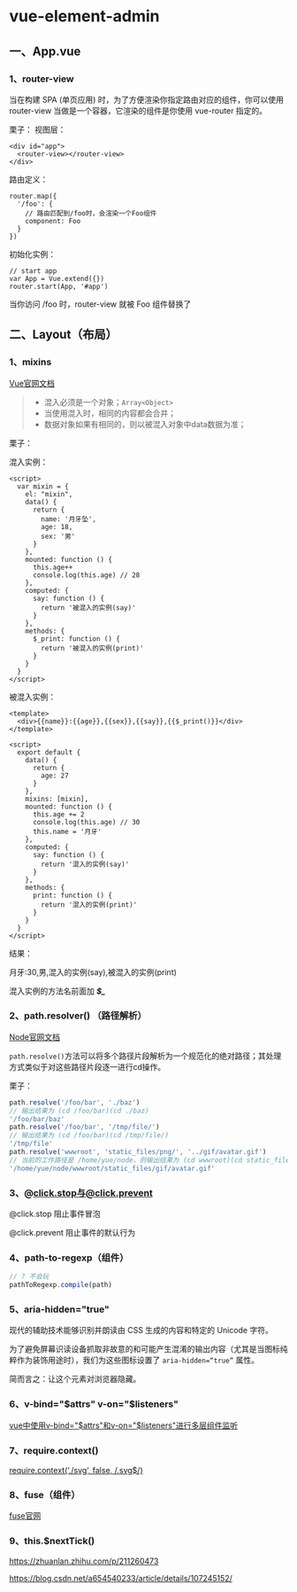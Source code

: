# vue-element-admin

## 一、App.vue

### 1、router-view

当在构建 SPA (单页应用) 时，为了方便渲染你指定路由对应的组件，你可以使用 router-view 当做是一个容器，它渲染的组件是你使用 vue-router 指定的。

栗子：
视图层：

```vue
<div id="app">
  <router-view></router-view>
</div>
```

路由定义：

```vue
router.map({
  '/foo': {
    // 路由匹配到/foo时，会渲染一个Foo组件
    component: Foo
  }
})
```

初始化实例：

```vue
// start app
var App = Vue.extend({})
router.start(App, '#app')
```

当你访问 /foo 时，router-view 就被 Foo 组件替换了

## 二、Layout（布局）

### 1、mixins

[Vue官网文档](https://cn.vuejs.org/v2/api/#mixins)

> * 混入必须是一个对象；`Array<Object>`
> * 当使用混入时，相同的内容都会合并；
> * 数据对象如果有相同的，则以被混入对象中data数据为准；

栗子：

混入实例：

```vue
<script>
  var mixin = {
    el: "mixin",
    data() {
      return {
        name: '月牙坠',
        age: 18,
        sex: '男'
      }
    },
    mounted: function () {
      this.age++
      console.log(this.age) // 28
    },
    computed: {
      say: function () {
        return '被混入的实例(say)'
      }
    },
    methods: {
      $_print: function () {
        return '被混入的实例(print)'
      }
    }
  }
</script>
```

被混入实例：

```vue
<template>
  <div>{{name}}:{{age}},{{sex}},{{say}},{{$_print()}}</div>
</template>

<script>
  export default {
    data() {
      return {
        age: 27
      }
    },
    mixins: [mixin],
    mounted: function () {
      this.age += 2
      console.log(this.age) // 30
      this.name = '月牙'
    },
    computed: {
      say: function () {
        return '混入的实例(say)'
      }
    },
    methods: {
      print: function () {
        return '混入的实例(print)'
      }
    }
  }
</script>
```

结果：

月牙:30,男,混入的实例(say),被混入的实例(print)

混入实例的方法名前面加  ***$_***

### 2、path.resolver() （路径解析）

[Node官网文档](http://nodejs.cn/api/path.html#pathresolvepaths)

`path.resolve()`方法可以将多个路径片段解析为一个规范化的绝对路径；其处理方式类似于对这些路径片段逐一进行cd操作。

栗子：

```javascript
path.resolve('/foo/bar', './baz') 
// 输出结果为 (cd /foo/bar)(cd ./baz)
'/foo/bar/baz' 
path.resolve('/foo/bar', '/tmp/file/') 
// 输出结果为 (cd /foo/bar)(cd /tmp/file/)
'/tmp/file' 
path.resolve('wwwroot', 'static_files/png/', '../gif/avatar.gif') 
// 当前的工作路径是 /home/yue/node，则输出结果为 (cd wwwroot)(cd static_files/png/)(cd ../gif/avatar.gif)
'/home/yue/node/wwwroot/static_files/gif/avatar.gif'
```

### 3、@click.stop与@click.prevent

@click.stop 阻止事件冒泡

@click.prevent 阻止事件的默认行为

### 4、path-to-regexp（组件）

```javascript
// ? 不会玩
pathToRegexp.compile(path)
```

### 5、aria-hidden="true"

现代的辅助技术能够识别并朗读由 CSS 生成的内容和特定的 Unicode 字符。

为了避免屏幕识读设备抓取非故意的和可能产生混淆的输出内容（尤其是当图标纯粹作为装饰用途时），我们为这些图标设置了 `aria-hidden=“true”` 属性。

简而言之：让这个元素对浏览器隐藏。

### 6、v-bind="$attrs" v-on="$listeners"

[vue中使用v-bind="$attrs"和v-on="$listeners"进行多层组件监听](https://www.cnblogs.com/jin-zhe/p/13099416.html)

### 7、require.context()

[require.context(‘./svg‘, false, /\.svg$/)](https://blog.csdn.net/dangpugui/article/details/113863727)

### 8、fuse（组件）

[fuse官网](https://fusejs.io/)

### 9、this.$nextTick()

https://zhuanlan.zhihu.com/p/211260473

https://blog.csdn.net/a654540233/article/details/107245152/

